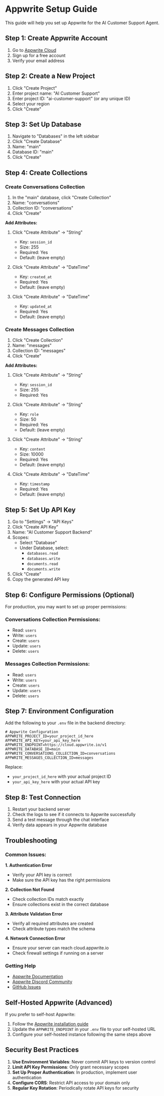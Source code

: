 # Appwrite Setup Guide

This guide will help you set up Appwrite for the AI Customer Support Agent.

## Step 1: Create Appwrite Account

1. Go to [Appwrite Cloud](https://appwrite.io/)
2. Sign up for a free account
3. Verify your email address

## Step 2: Create a New Project

1. Click "Create Project"
2. Enter project name: "AI Customer Support"
3. Enter project ID: "ai-customer-support" (or any unique ID)
4. Select your region
5. Click "Create"

## Step 3: Set Up Database

1. Navigate to "Databases" in the left sidebar
2. Click "Create Database"
3. Name: "main"
4. Database ID: "main"
5. Click "Create"

## Step 4: Create Collections

### Create Conversations Collection

1. In the "main" database, click "Create Collection"
2. Name: "conversations"
3. Collection ID: "conversations"
4. Click "Create"

**Add Attributes:**
1. Click "Create Attribute" → "String"
   - Key: `session_id`
   - Size: 255
   - Required: Yes
   - Default: (leave empty)

2. Click "Create Attribute" → "DateTime"
   - Key: `created_at`
   - Required: Yes
   - Default: (leave empty)

3. Click "Create Attribute" → "DateTime"
   - Key: `updated_at`
   - Required: Yes
   - Default: (leave empty)

### Create Messages Collection

1. Click "Create Collection"
2. Name: "messages"
3. Collection ID: "messages"
4. Click "Create"

**Add Attributes:**
1. Click "Create Attribute" → "String"
   - Key: `session_id`
   - Size: 255
   - Required: Yes

2. Click "Create Attribute" → "String"
   - Key: `role`
   - Size: 50
   - Required: Yes
   - Default: (leave empty)

3. Click "Create Attribute" → "String"
   - Key: `content`
   - Size: 10000
   - Required: Yes
   - Default: (leave empty)

4. Click "Create Attribute" → "DateTime"
   - Key: `timestamp`
   - Required: Yes
   - Default: (leave empty)

## Step 5: Set Up API Key

1. Go to "Settings" → "API Keys"
2. Click "Create API Key"
3. Name: "AI Customer Support Backend"
4. Scopes:
   - Select "Database"
   - Under Database, select:
     - `databases.read`
     - `databases.write`
     - `documents.read`
     - `documents.write`
5. Click "Create"
6. Copy the generated API key

## Step 6: Configure Permissions (Optional)

For production, you may want to set up proper permissions:

### Conversations Collection Permissions:
- Read: `users`
- Write: `users`
- Create: `users`
- Update: `users`
- Delete: `users`

### Messages Collection Permissions:
- Read: `users`
- Write: `users`
- Create: `users`
- Update: `users`
- Delete: `users`

## Step 7: Environment Configuration

Add the following to your `.env` file in the backend directory:

```env
# Appwrite Configuration
APPWRITE_PROJECT_ID=your_project_id_here
APPWRITE_API_KEY=your_api_key_here
APPWRITE_ENDPOINT=https://cloud.appwrite.io/v1
APPWRITE_DATABASE_ID=main
APPWRITE_CONVERSATIONS_COLLECTION_ID=conversations
APPWRITE_MESSAGES_COLLECTION_ID=messages
```

Replace:
- `your_project_id_here` with your actual project ID
- `your_api_key_here` with your actual API key

## Step 8: Test Connection

1. Restart your backend server
2. Check the logs to see if it connects to Appwrite successfully
3. Send a test message through the chat interface
4. Verify data appears in your Appwrite database

## Troubleshooting

### Common Issues:

**1. Authentication Error**
- Verify your API key is correct
- Make sure the API key has the right permissions

**2. Collection Not Found**
- Check collection IDs match exactly
- Ensure collections exist in the correct database

**3. Attribute Validation Error**
- Verify all required attributes are created
- Check attribute types match the schema

**4. Network Connection Error**
- Ensure your server can reach cloud.appwrite.io
- Check firewall settings if running on a server

### Getting Help

- [Appwrite Documentation](https://appwrite.io/docs)
- [Appwrite Discord Community](https://discord.gg/GSeTUeA)
- [GitHub Issues](https://github.com/appwrite/appwrite/issues)

## Self-Hosted Appwrite (Advanced)

If you prefer to self-host Appwrite:

1. Follow the [Appwrite installation guide](https://appwrite.io/docs/installation)
2. Update the `APPWRITE_ENDPOINT` in your `.env` file to your self-hosted URL
3. Configure your self-hosted instance following the same steps above

## Security Best Practices

1. **Use Environment Variables**: Never commit API keys to version control
2. **Limit API Key Permissions**: Only grant necessary scopes
3. **Set Up Proper Authentication**: In production, implement user authentication
4. **Configure CORS**: Restrict API access to your domain only
5. **Regular Key Rotation**: Periodically rotate API keys for security